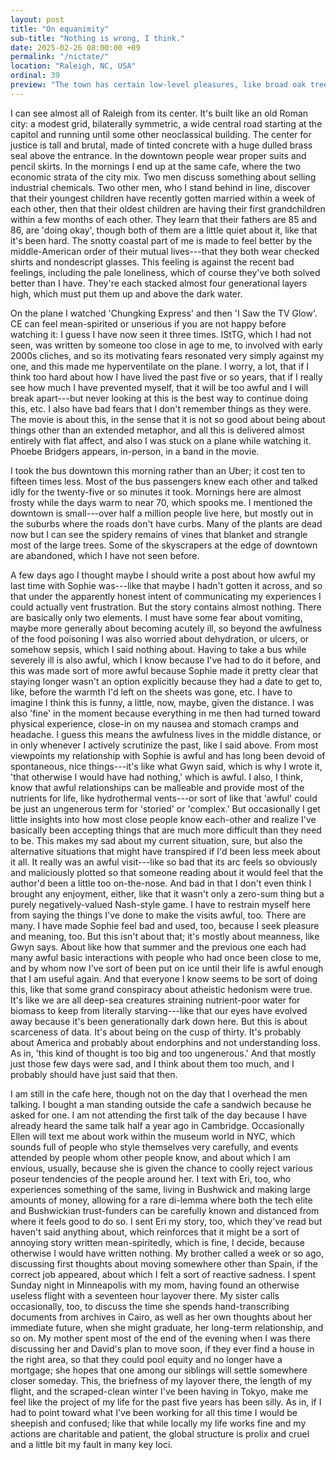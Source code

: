 ```yaml
---
layout: post
title: "On equanimity"
sub-title: "Nothing is wrong, I think."
date: 2025-02-26 08:00:00 +09
permalink: "/nictate/"
location: "Raleigh, NC, USA"
ordinal: 39
preview: "The town has certain low-level pleasures, like broad oak trees and punctual buses and baristas with mullets."
---
```


I can see almost all of Raleigh from its center. It's built like an old Roman city: a modest grid, bilaterally symmetric, a wide central road starting at the capitol and running until some other neoclassical building. The center for justice is tall and brutal, made of tinted concrete with a huge dulled brass seal above the entrance. In the downtown people wear proper suits and pencil skirts. In the mornings I end up at the same cafe, where the two economic strata of the city mix. Two men discuss something about selling industrial chemicals. Two other men, who I stand behind in line, discover that their youngest children have recently gotten married within a week of each other, then that their oldest children are having their first grandchildren within a few months of each other. They learn that their fathers are 85 and 86, are 'doing okay', though both of them are a little quiet about it, like that it's been hard. The snotty coastal part of me is made to feel better by the middle-American order of their mutual lives---that they both wear checked shirts and nondescript glasses. This feeling is against the recent bad feelings, including the pale loneliness, which of course they've both solved better than I have. They're each stacked almost four generational layers high, which must put them up and above the dark water.

On the plane I watched 'Chungking Express' and then 'I Saw the TV Glow'. CE can feel mean-spirited or unserious if you are not happy before watching it: I guess I have now seen it three times. IStTG, which I had not seen, was written by someone too close in age to me, to involved with early 2000s cliches, and so its motivating fears resonated very simply against my one, and this made me hyperventilate on the plane. I worry, a lot, that if I think too hard about how I have lived the past five or so years, that if I really see how much I have prevented myself, that it will be too awful and I will break apart---but never looking at this is the best way to continue doing this, etc. I also have bad fears that I don't remember things as they were. The movie is about this, in the sense that it is not so good about being about things other than an extended metaphor, and all this is delivered almost entirely with flat affect, and also I was stuck on a plane while watching it. Phoebe Bridgers appears, in-person, in a band in the movie.

I took the bus downtown this morning rather than an Uber; it cost ten to fifteen times less. Most of the bus passengers knew each other and talked idly for the twenty-five or so minutes it took. Mornings here are almost frosty while the days warm to near 70, which spooks me. I mentioned the downtown is small---over half a million people live here, but mostly out in the suburbs where the roads don't have curbs. Many of the plants are dead now but I can see the spidery remains of vines that blanket and strangle most of the large trees. Some of the skyscrapers at the edge of downtown are abandoned, which I have not seen before.

A few days ago I thought maybe I should write a post about how awful my last time with Sophie was---like that maybe I hadn't gotten it across, and so that under the apparently honest intent of communicating my experiences I could actually vent frustration. But the story contains almost nothing. There are basically only two elements. I must have some fear about vomiting, maybe more generally about becoming acutely ill, so beyond the awfulness of the food poisoning I was also worried about dehydration, or ulcers, or somehow sepsis, which I said nothing about. Having to take a bus while severely ill is also awful, which I know because I've had to do it before, and this was made sort of more awful because Sophie made it pretty clear that staying longer wasn't an option explicitly because they had a date to get to, like, before the warmth I'd left on the sheets was gone, etc. I have to imagine I think this is funny, a little, now, maybe, given the distance. I was also 'fine' in the moment because everything in me then had turned toward physical experience, close-in on my nausea and stomach cramps and headache. I guess this means the awfulness lives in the middle distance, or in only whenever I actively scrutinize the past, like I said above. From most viewpoints my relationship with Sophie is awful and has long been devoid of spontaneous, nice things---it's like what Gwyn said, which is why I wrote it, 'that otherwise I would have had nothing,' which is awful. I also, I think, know that awful relationships can be malleable and provide most of the nutrients for life, like hydrothermal vents---or sort of like that 'awful' could be just an ungenerous term for 'storied' or 'complex.' But occasionally I get little insights into how most close people know each-other and realize I've basically been accepting things that are much more difficult than they need to be. This makes my sad about my current situation, sure, but also the alternative situations that might have transpired if I'd been less meek about it all. It really was an awful visit---like so bad that its arc feels so obviously and maliciously plotted so that someone reading about it would feel that the author'd been a little too on-the-nose. And bad in that I don't even think I brought any enjoyment, either, like that it wasn't only a zero-sum thing but a purely negatively-valued Nash-style game. I have to restrain myself here from saying the things I've done to make the visits awful, too. There are many. I have made Sophie feel bad and used, too, because I seek pleasure and meaning, too. But this isn't about that; it's mostly about meanness, like Gwyn says. About like how that summer and the previous one each had many awful basic interactions with people who had once been close to me, and by whom now I've sort of been put on ice until their life is awful enough that I am useful again. And that everyone I know seems to be sort of doing this, like that some grand conspiracy about atheistic hedonism were true. It's like we are all deep-sea creatures straining nutrient-poor water for biomass to keep from literally starving---like that our eyes have evolved away because it's been generationally dark down here. But this is about scarceness of data. It's about being on the cusp of thirty. It's probably about America and probably about endorphins and not understanding loss. As in, 'this kind of thought is too big and too ungenerous.' And that mostly just those few days were sad, and I think about them too much, and I probably should have just said that then.

I am still in the cafe here, though not on the day that I overhead the men talking. I bought a man standing outside the cafe a sandwich because he asked for one. I am not attending the first talk of the day because I have already heard the same talk half a year ago in Cambridge. Occasionally Ellen will text me about work within the museum world in NYC, which sounds full of people who style themselves very carefully, and events attended by people whom other people know, and about which I am envious, usually, because she is given the chance to coolly reject various poseur tendencies of the people around her. I text with Eri, too, who experiences something of the same, living in Bushwick and making large amounts of money, allowing for a rare di-lemma where both the tech elite and Bushwickian trust-funders can be carefully known and distanced from where it feels good to do so. I sent Eri my story, too, which they've read but haven't said anything about, which reinforces that it might be a sort of annoying story written mean-spiritedly, which is fine, I decide, because otherwise I would have written nothing. My brother called a week or so ago, discussing first thoughts about moving somewhere other than Spain, if the correct job appeared, about which I felt a sort of reactive sadness. I spent Sunday night in Minneapolis with my mom, having found an otherwise useless flight with a seventeen hour layover there. My sister calls occasionally, too, to discuss the time she spends hand-transcribing documents from archives in Cairo, as well as her own thoughts about her immediate future, when she might graduate, her long-term relationship, and so on. My mother spent most of the end of the evening when I was there discussing her and David's plan to move soon, if they ever find a house in the right area, so that they could pool equity and no longer have a mortgage; she hopes that one among our siblings will settle somewhere closer someday. This, the briefness of my layover there, the length of my flight, and the scraped-clean winter I've been having in Tokyo, make me feel like the project of my life for the past five years has been silly. As in, if I had to point toward what I've been working for all this time I would be sheepish and confused; like that while locally my life works fine and my actions are charitable and patient, the global structure is prolix and cruel and a little bit my fault in many key loci.





